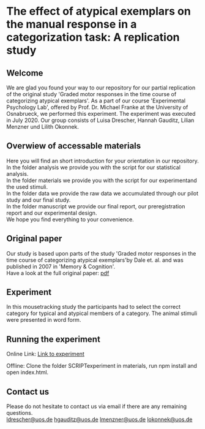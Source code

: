 # The effect of atypical exemplars on the manual response in a categorization task: A replication study

## Welcome
We are glad you found your way to our repository for our partial replication of the original study 'Graded motor responses in the time	course of categorizing atypical exemplars'.
As a part of our course 'Experimental Psychology Lab', offered by Prof. Dr. Michael	Franke at the University of Osnabrueck, we performed this experiment. 
The experiment was executed in July 2020.
Our group consists of Luisa Drescher, Hannah Gauditz, Lilian Menzner und Lilith Okonnek.

## Overwiew of accessable materials

Here you will find an short introduction for your orientation in our repository. <br>
In the folder analysis we provide you with the script for our statistical analysis.<br>
In the folder materials we provide you with the script for our experimentand the used stimuli.<br>
In the folder data we provide the raw data we accumulated through our pilot study and our final study. <br>
In the folder manuscript we provide our final report, our preregistration report and our experimental design.<br>
We hope you find everything to your convenience.

## Original paper
Our study is based upon parts of the study 'Graded motor responses in the time	course of categorizing atypical exemplars'by Dale et. al. and was published in 2007 in 'Memory & Cognition'. <br>
Have a look at the full original paper:
[pdf](https://link.springer.com/content/pdf/10.3758/BF03195938.pdf)

## Experiment
In this mousetracking study the participants had to select the correct category for typical and atypical members of a category. The animal stimuli were presented in word form.

## Running the experiment

Online Link: [Link to experiment](https://xplab-mt-experiment.netlify.app/)

Offline: Clone the folder SCRIPTexperiment in materials, run npm install and open index.html.

## Contact us
Please do not hesitate to contact us via email if there are any remaining questions.<br>
ldrescher@uos.de
hgauditz@uos.de
lmenzner@uos.de
lokonnek@uos.de
